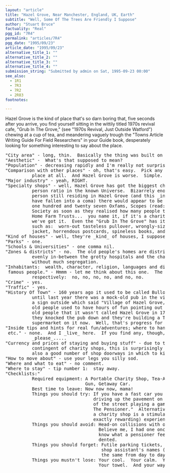 ```yaml
---
layout: "article"
title: "Hazel Grove, Near Manchester, England, UK, Earth"
subtitle: "Well, Some Of The Trees Are Friendly I Suppose"
author: "Stuart Bruce"
factuality: "Real"
pgg_id: "7R4"
permalink: "articles/7R4"
pgg_date: "1995/09/23"
article_date: "1995/09/23"
alternative_title_1: ""
alternative_title_2: ""
alternative_title_3: ""
alternative_title_4: ""
submission_string: "Submitted by admin on Sat, 1995-09-23 00:00"
see_also:
  - 1R1
  - 7R3
  - 7R2
  - 2R83
footnotes: 

---
```

<div>
<p>Hazel Grove is the kind of place that's so darn boring that, five seconds after you arrive, you find yourself sitting in the wittily titled 1970s revival cafe, "Grub In The Grove," (see "1970s Revival, Just Outside Watford") chewing at a cup of tea, and meandering vaguely trough the "Towns Article Writing Guide For Field Researchers" in your Guide book, desperately looking for something interesting to say about the place.</p>
<pre>
"City area" - long, thin.  Basically the thing was built on a road.
"Aesthetic" -  What's that supposed to mean?
"Population" - decreasing rapidly and I'm really not surprised.
"Comparison with other places" - oh, that's easy.  Pick any place.  Any
          place at all.  And Hazel Grove is worse.  Simple.
"Major industry" - yeah, RIGHT.
"Specialty shops" - well, Hazel Grove has got the biggest charity-shop-to-
          person ratio in the known Universe.  Bizarrely enough, for every
          person still residing in Hazel Grove (and this _includes_ those who
          have fallen into a coma) there would appear to be approximately
          one hundred and twenty seven Oxfams, Scopes (read:  Spastics
          Society as soon as they realised how many people took the mickey),
          Home Farm Trusts...  you name it, if it's a charity shop then
          we've got it.  Even the "Grub In The Grove" has items on its menu
          such as:  worn-out tasteless pullover, wrongly-sized ripped dinner
          jacket, horrendous postcards, spineless books, and so on.
"Kind of houses" - well, they're _kind_ of houses, I suppose.
"Parks" - one.
"Schools &amp; Universities" - one comma nil.
"Zones &amp; districts" - no.  The old people's homes are distributed fairly
          evenly in-between the grotty hospitals and the charity shops
          without much segregation.
"Inhabitants:  wealth, character, religion, languages and dialects,
 famous people." - Hmmm - let me think about this one.  The answers are,
          respectively:  no, no, no, no, and no, no.
"Crime" - yes.
"Traffic" - yes.
"History Of Town" - 160 years ago it used to be called Bullock Smithy.  Up
          until last year there was a mock-old pub in the village which had
          a sign outside which said "Village of Hazel Grove, 1712."  All the
          old people used to have hours of fun pointing out to all the other
          old people that it wasn't called Hazel Grove in 1712.  Last year
          they knocked the pub down and they're building a Tescos
          supermarket on it now.  Well, that's progress for you.
"Inside tips and hints for real fun/adventures; where to hang out, pubs,
 etc." - none.  And I _live_ here.  If you find any, though, let me know.
          _please_.....
"Currency and prices of staying and buying stuff" - due to the high
          contingent of charity shops, this is surprisingly easy.  There are
          also a good number of shop doorways in which to kip.
"How to move about" - use your legs you silly sod.
"Where and what to eat" - no comment.
"Where to stay" - tip number 1:  stay away.
"Checklists:"
          Required equipment: A Portable Charity Shop, Tea-Axe, Old-Person-
                              Gun, Getaway Car.
          Best time to leave: Now now now, mama!
          Things you should try: If you have a fast car you could try
                                 driving up the pavement on the wrong side
                                 of the street playing a game called  "Dent
                                 The Pensioner."  Alternatively ram-raiding
                                 a charity shop is a stimulating (if not
                                 exactly rewarding) experience.
          Things you should avoid: Head-on collisions with oncoming cars.
                                   Believe me, I had one once, and now I
                                   know what a pensioner feels like when
                                   dented.
          Things you should forget: Futile parking tickets, beautiful young
                                    shop assistant's names (they're never
                                    the same from day to day).
          Things you mustn't lose: Your cool.  Your calm.  Your composure.
                                   Your towel.  And your way out.
</pre>
</div>
